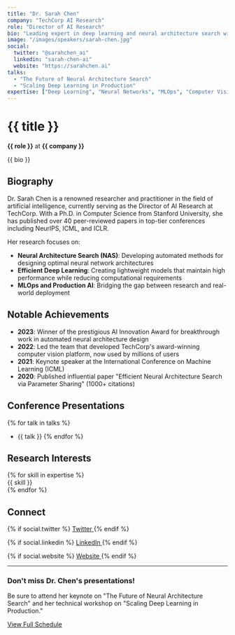 ```yaml
---
title: "Dr. Sarah Chen"
company: "TechCorp AI Research"
role: "Director of AI Research"
bio: "Leading expert in deep learning and neural architecture search with over 10 years of experience in artificial intelligence research and development."
image: "/images/speakers/sarah-chen.jpg"
social:
  twitter: "@sarahchen_ai"
  linkedin: "sarah-chen-ai"
  website: "https://sarahchen.ai"
talks:
  - "The Future of Neural Architecture Search"
  - "Scaling Deep Learning in Production"
expertise: ["Deep Learning", "Neural Networks", "MLOps", "Computer Vision"]
---
```


# {{ title }}

**{{ role }}** at **{{ company }}**

{{ bio }}

## Biography

Dr. Sarah Chen is a renowned researcher and practitioner in the field of artificial intelligence, currently serving as the Director of AI Research at TechCorp. With a Ph.D. in Computer Science from Stanford University, she has published over 40 peer-reviewed papers in top-tier conferences including NeurIPS, ICML, and ICLR.

Her research focuses on:
- **Neural Architecture Search (NAS)**: Developing automated methods for designing optimal neural network architectures
- **Efficient Deep Learning**: Creating lightweight models that maintain high performance while reducing computational requirements
- **MLOps and Production AI**: Bridging the gap between research and real-world deployment

## Notable Achievements

- **2023**: Winner of the prestigious AI Innovation Award for breakthrough work in automated neural architecture design
- **2022**: Led the team that developed TechCorp's award-winning computer vision platform, now used by millions of users
- **2021**: Keynote speaker at the International Conference on Machine Learning (ICML)
- **2020**: Published influential paper "Efficient Neural Architecture Search via Parameter Sharing" (1000+ citations)

## Conference Presentations

{% for talk in talks %}
- {{ talk }}
{% endfor %}

## Research Interests

<div class="grid grid-cols-2 md:grid-cols-4 gap-4 my-8">
  {% for skill in expertise %}
  <div class="bg-ai-blue-50 text-ai-blue-800 px-3 py-2 rounded-lg text-center font-medium">
    {{ skill }}
  </div>
  {% endfor %}
</div>

## Connect

<div class="flex gap-4 my-8">
  {% if social.twitter %}
  <a href="https://twitter.com/{{ social.twitter | replace('@', '') }}" 
     class="btn btn-outline text-blue-600 border-blue-600 hover:bg-blue-600 hover:text-white">
    Twitter
  </a>
  {% endif %}
  
  {% if social.linkedin %}
  <a href="https://linkedin.com/in/{{ social.linkedin }}" 
     class="btn btn-outline text-blue-700 border-blue-700 hover:bg-blue-700 hover:text-white">
    LinkedIn
  </a>
  {% endif %}
  
  {% if social.website %}
  <a href="{{ social.website }}" 
     class="btn btn-outline text-gray-600 border-gray-600 hover:bg-gray-600 hover:text-white">
    Website
  </a>
  {% endif %}
</div>

---

<div class="bg-gray-50 p-6 rounded-lg mt-12">
  <h3 class="text-lg font-semibold mb-4">Don't miss Dr. Chen's presentations!</h3>
  <p class="text-gray-600 mb-4">
    Be sure to attend her keynote on "The Future of Neural Architecture Search" 
    and her technical workshop on "Scaling Deep Learning in Production."
  </p>
  <a href="/schedule/" class="btn btn-primary">View Full Schedule</a>
</div> 